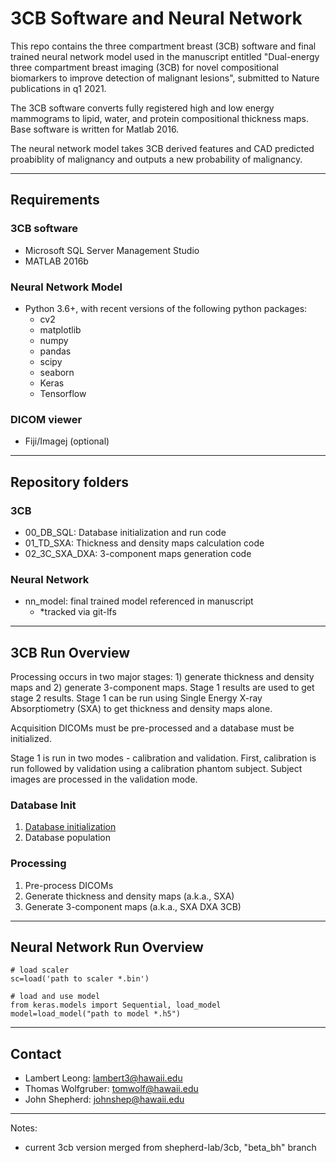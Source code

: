 # 3CB Software and Neural Network

This repo contains the three compartment breast (3CB) software and
final trained neural network model used in the manuscript entitled "Dual-energy
three compartment breast imaging (3CB) for novel compositional biomarkers to
improve detection of malignant lesions", submitted to Nature publications in q1 2021.


The 3CB software converts fully registered high and low energy mammograms to lipid, water, and protein compositional thickness maps. Base software is written for Matlab 2016.


The neural network model takes 3CB derived features and CAD predicted proabiblity of malignancy and outputs a new probability of malignancy.

---
## Requirements

### 3CB software
* Microsoft SQL Server Management Studio
* MATLAB 2016b 

### Neural Network Model
- Python 3.6+, with recent versions of the following python packages:
    - cv2
    - matplotlib
    - numpy
    - pandas
    - scipy
    - seaborn
    - Keras
    - Tensorflow

### DICOM viewer
* Fiji/Imagej (optional)

---
## Repository folders

### 3CB
* 00_DB_SQL: Database initialization and run code
* 01_TD_SXA: Thickness and density maps calculation code
* 02_3C_SXA_DXA: 3-component maps generation code

### Neural Network
* nn_model: final trained model referenced in manuscript
    * *tracked via git-lfs

---

## 3CB Run Overview

Processing occurs in two major stages: 1) generate thickness and density maps and 2) generate 3-component maps.
Stage 1 results are used to get stage 2 results. Stage 1 can be run using Single Energy X-ray Absorptiometry (SXA)
to get thickness and density maps alone.

Acquisition DICOMs must be pre-processed and a database must be initialized.

Stage 1 is run in two modes - calibration and validation. First, calibration is run followed by validation using
a calibration phantom subject. Subject images are processed in the validation mode.


### Database Init
1. [Database initialization](documentation/setup.md)
2. Database population <link>

### Processing
1. Pre-process DICOMs <link>
2. Generate thickness and density maps (a.k.a., SXA) <link>
3. Generate 3-component maps (a.k.a., SXA DXA 3CB) <link>

---
## Neural Network Run Overview
```python:
# load scaler
sc=load('path to scaler *.bin')

# load and use model
from keras.models import Sequential, load_model
model=load_model("path to model *.h5")

```

---
## Contact

- Lambert Leong: [lambert3@hawaii.edu](lambertleong.com)
- Thomas Wolfgruber: [tomwolf@hawaii.edu](tomwolf@hawaii.edu)
- John Shepherd: [johnshep@hawaii.edu ](johnshep@hawaii.edu )

---
Notes:
- current 3cb version merged from shepherd-lab/3cb, "beta_bh" branch